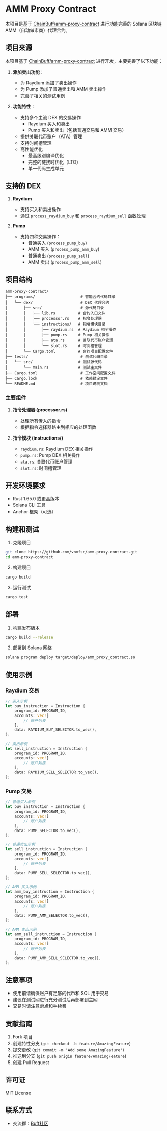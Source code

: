 # AMM Proxy Contract

本项目是基于 [ChainBuff/amm-proxy-contract](https://github.com/ChainBuff/amm-proxy-contract) 进行功能完善的 Solana 区块链 AMM（自动做市商）代理合约。

## 项目来源

本项目基于 [ChainBuff/amm-proxy-contract](https://github.com/ChainBuff/amm-proxy-contract) 进行开发，主要完善了以下功能：

1. **添加卖出功能**：
   - 为 Raydium 添加了卖出操作
   - 为 Pump 添加了普通卖出和 AMM 卖出操作
   - 完善了相关的测试用例

2. **功能特性**：
   - 支持多个主流 DEX 的交易操作
     - Raydium 买入和卖出
     - Pump 买入和卖出（包括普通交易和 AMM 交易）
   - 提供关联代币账户（ATA）管理
   - 支持时间槽管理
   - 高性能优化
     - 最高级别编译优化
     - 完整的链接时优化（LTO）
     - 单一代码生成单元

## 支持的 DEX

1. **Raydium**
   - 支持买入和卖出操作
   - 通过 `process_raydium_buy` 和 `process_raydium_sell` 函数处理

2. **Pump**
   - 支持四种交易操作：
     - 普通买入 (`process_pump_buy`)
     - AMM 买入 (`process_pump_amm_buy`)
     - 普通卖出 (`process_pump_sell`)
     - AMM 卖出 (`process_pump_amm_sell`)

## 项目结构

```
amm-proxy-contract/
├── programs/                    # 智能合约代码目录
│   └── dex/                     # DEX 代理合约
│       ├── src/                 # 源代码目录
│       │   ├── lib.rs          # 合约入口文件
│       │   ├── processor.rs    # 指令处理器
│       │   └── instructions/   # 指令模块目录
│       │       ├── raydium.rs  # Raydium 相关操作
│       │       ├── pump.rs     # Pump 相关操作
│       │       ├── ata.rs      # 关联代币账户管理
│       │       └── slot.rs     # 时间槽管理
│       └── Cargo.toml          # 合约项目配置文件
├── tests/                       # 测试代码目录
│   └── src/                    # 测试源代码
│       └── main.rs             # 测试主文件
├── Cargo.toml                   # 工作空间配置文件
├── Cargo.lock                   # 依赖锁定文件
└── README.md                    # 项目说明文档
```

### 主要组件

1. **指令处理器 (processor.rs)**
   - 处理所有传入的指令
   - 根据指令选择器路由到相应的处理函数

2. **指令模块 (instructions/)**
   - `raydium.rs`: Raydium DEX 相关操作
   - `pump.rs`: Pump DEX 相关操作
   - `ata.rs`: 关联代币账户管理
   - `slot.rs`: 时间槽管理

## 开发环境要求

- Rust 1.65.0 或更高版本
- Solana CLI 工具
- Anchor 框架（可选）

## 构建和测试

1. 克隆项目
```bash
git clone https://github.com/vnxfsc/amm-proxy-contract.git
cd amm-proxy-contract
```

2. 构建项目
```bash
cargo build
```

3. 运行测试
```bash
cargo test
```

## 部署

1. 构建发布版本
```bash
cargo build --release
```

2. 部署到 Solana 网络
```bash
solana program deploy target/deploy/amm_proxy_contract.so
```

## 使用示例

### Raydium 交易

```rust
// 买入示例
let buy_instruction = Instruction {
    program_id: PROGRAM_ID,
    accounts: vec![
        // 账户列表
    ],
    data: RAYDIUM_BUY_SELECTOR.to_vec(),
};

// 卖出示例
let sell_instruction = Instruction {
    program_id: PROGRAM_ID,
    accounts: vec![
        // 账户列表
    ],
    data: RAYDIUM_SELL_SELECTOR.to_vec(),
};
```

### Pump 交易

```rust
// 普通买入示例
let buy_instruction = Instruction {
    program_id: PROGRAM_ID,
    accounts: vec![
        // 账户列表
    ],
    data: PUMP_SELECTOR.to_vec(),
};

// 普通卖出示例
let sell_instruction = Instruction {
    program_id: PROGRAM_ID,
    accounts: vec![
        // 账户列表
    ],
    data: PUMP_SELL_SELECTOR.to_vec(),
};

// AMM 买入示例
let amm_buy_instruction = Instruction {
    program_id: PROGRAM_ID,
    accounts: vec![
        // 账户列表
    ],
    data: PUMP_AMM_SELECTOR.to_vec(),
};

// AMM 卖出示例
let amm_sell_instruction = Instruction {
    program_id: PROGRAM_ID,
    accounts: vec![
        // 账户列表
    ],
    data: PUMP_AMM_SELL_SELECTOR.to_vec(),
};
```

## 注意事项

- 使用前请确保账户有足够的代币和 SOL 用于交易
- 建议在测试网进行充分测试后再部署到主网
- 交易时请注意滑点和手续费

## 贡献指南

1. Fork 项目
2. 创建特性分支 (`git checkout -b feature/AmazingFeature`)
3. 提交更改 (`git commit -m 'Add some AmazingFeature'`)
4. 推送到分支 (`git push origin feature/AmazingFeature`)
5. 创建 Pull Request

## 许可证

MIT License

## 联系方式

- 交流群：[Buff社区](https://t.me/chainbuff)
